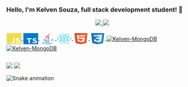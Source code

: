 ### Hello, I'm Kelven Souza, full stack development student! 👋

<div align="center">
  <a href="https://github.com/kelvensouza">
  <img height="148em" src="https://github-readme-stats.vercel.app/api?username=kelvensouza&show_icons=true&theme=dracula&include_all_commits=true&count_private=true"/>
  <img height="150em" src="https://github-readme-stats.vercel.app/api/top-langs/?username=kelvensouza&layout=compact&langs_count=7&theme=dracula"/>
</div>
  
<div style="display: inline_block"><br>
  <img align="center" alt="kelven-Js" height="30" width="40" src="https://raw.githubusercontent.com/devicons/devicon/master/icons/javascript/javascript-plain.svg">
  <img align="center" alt="kelven-Ts" height="30" width="40" src="https://raw.githubusercontent.com/devicons/devicon/master/icons/typescript/typescript-plain.svg">
  <img align="center" alt="Kelven-Java" height="30" width="40" src="https://raw.githubusercontent.com/devicons/devicon/master/icons/java/java-original.svg">
  <img align="center" alt="Kelven-React" height="30" width="40" src="https://raw.githubusercontent.com/devicons/devicon/master/icons/react/react-original.svg">
  <img align="center" alt="Kelven-HTML" height="30" width="40" src="https://raw.githubusercontent.com/devicons/devicon/master/icons/html5/html5-original.svg">
  <img align="center" alt="Kelven-CSS" height="30" width="40" src="https://raw.githubusercontent.com/devicons/devicon/master/icons/css3/css3-original.svg">
  <img align="center" alt="Kelven-MongoDB" height="30" width="40" src="https://cdn.jsdelivr.net/gh/devicons/devicon/icons/mongodb/mongodb-original-wordmark.svg">
  <img align="center" alt="Kelven-MongoDB" height="30" width="40" src="https://cdn.jsdelivr.net/gh/devicons/devicon/icons/nodejs/nodejs-original-wordmark.svg">
</div>
  
 ##
  
<div> 
  <a href="https://www.instagram.com/kelvenfigueiredo10/" target="_blank"><img src="https://img.shields.io/badge/-Instagram-%23E4405F?style=for-the-badge&logo=instagram&logoColor=white" target="_blank"></a>
  <a href="https://www.linkedin.com/in/kelven-figueiredo/" target="_blank"><img src="https://img.shields.io/badge/-LinkedIn-%230077B5?style=for-the-badge&logo=linkedin&logoColor=white" target="_blank"></a> 
 
  ![Snake animation](https://github.com/kelvensouza/kelvensouza/blob/output/github-contribution-grid-snake.svg)
 
</div>

